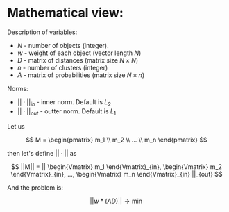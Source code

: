 # Mathematical view:

Description of variables:
- $N$ - number of objects (integer).
- $w$ - weight of each object (vector length $N$)
- $D$ - matrix of distances (matrix size $N\times N$)
- $n$ - number of clusters (integer)
- $A$ - matrix of probabilities (matrix size $N\times n$)

Norms:
- $||\cdot||_{in}$ - inner norm. Default is $L_2$
- $||\cdot||_{out}$ - outter norm. Default is $L_1$

Let us 

$$
    M = 
    \begin{pmatrix}
        m_1 \\ 
        m_2 \\ 
        ... \\ 
        m_n
    \end{pmatrix}
$$

then let's define $||\cdot||$ as

$$
    ||M|| = 
    ||
        \begin{Vmatrix} m_1 \end{Vmatrix}_{in}, 
        \begin{Vmatrix} m_2 \end{Vmatrix}_{in}, 
        ..., 
        \begin{Vmatrix} m_n \end{Vmatrix}_{in} 
    ||_{out}
$$

And the problem is:

$$
    ||w*(AD)||\to\min
$$
